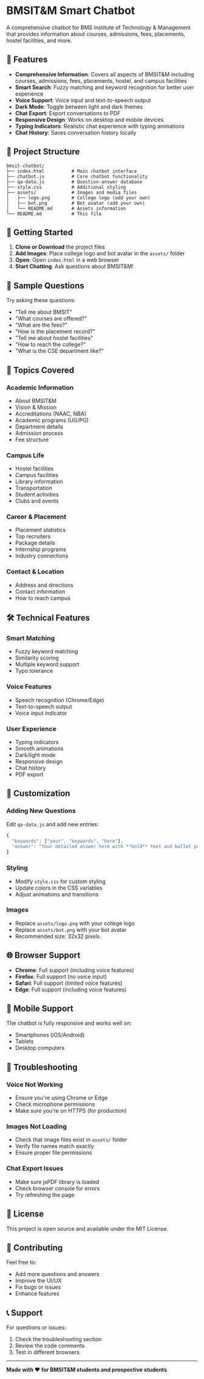 # BMSIT&M Smart Chatbot

A comprehensive chatbot for BMS Institute of Technology & Management that provides information about courses, admissions, fees, placements, hostel facilities, and more.

## 🌟 Features

- **Comprehensive Information**: Covers all aspects of BMSIT&M including courses, admissions, fees, placements, hostel, and campus facilities
- **Smart Search**: Fuzzy matching and keyword recognition for better user experience
- **Voice Support**: Voice input and text-to-speech output
- **Dark Mode**: Toggle between light and dark themes
- **Chat Export**: Export conversations to PDF
- **Responsive Design**: Works on desktop and mobile devices
- **Typing Indicators**: Realistic chat experience with typing animations
- **Chat History**: Saves conversation history locally

## 📁 Project Structure

```
bmsit-chatbot/
├── index.html          # Main chatbot interface
├── chatbot.js          # Core chatbot functionality
├── qa-data.js          # Question-answer database
├── style.css           # Additional styling
├── assets/             # Images and media files
│   ├── logo.png        # College logo (add your own)
│   ├── bot.png         # Bot avatar (add your own)
│   └── README.md       # Assets information
└── README.md           # This file
```

## 🚀 Getting Started

1. **Clone or Download** the project files
2. **Add Images**: Place college logo and bot avatar in the `assets/` folder
3. **Open**: Open `index.html` in a web browser
4. **Start Chatting**: Ask questions about BMSIT&M!

## 💬 Sample Questions

Try asking these questions:

- "Tell me about BMSIT"
- "What courses are offered?"
- "What are the fees?"
- "How is the placement record?"
- "Tell me about hostel facilities"
- "How to reach the college?"
- "What is the CSE department like?"

## 🎯 Topics Covered

### Academic Information
- About BMSIT&M
- Vision & Mission
- Accreditations (NAAC, NBA)
- Academic programs (UG/PG)
- Department details
- Admission process
- Fee structure

### Campus Life
- Hostel facilities
- Campus facilities
- Library information
- Transportation
- Student activities
- Clubs and events

### Career & Placement
- Placement statistics
- Top recruiters
- Package details
- Internship programs
- Industry connections

### Contact & Location
- Address and directions
- Contact information
- How to reach campus

## 🛠️ Technical Features

### Smart Matching
- Fuzzy keyword matching
- Similarity scoring
- Multiple keyword support
- Typo tolerance

### Voice Features
- Speech recognition (Chrome/Edge)
- Text-to-speech output
- Voice input indicator

### User Experience
- Typing indicators
- Smooth animations
- Dark/light mode
- Responsive design
- Chat history
- PDF export

## 🎨 Customization

### Adding New Questions
Edit `qa-data.js` and add new entries:

```javascript
{
  "keywords": ["your", "keywords", "here"],
  "answer": "Your detailed answer here with **bold** text and bullet points:\n• Point 1\n• Point 2"
}
```

### Styling
- Modify `style.css` for custom styling
- Update colors in the CSS variables
- Adjust animations and transitions

### Images
- Replace `assets/logo.png` with your college logo
- Replace `assets/bot.png` with your bot avatar
- Recommended size: 32x32 pixels

## 🌐 Browser Support

- **Chrome**: Full support (including voice features)
- **Firefox**: Full support (no voice input)
- **Safari**: Full support (limited voice features)
- **Edge**: Full support (including voice features)

## 📱 Mobile Support

The chatbot is fully responsive and works well on:
- Smartphones (iOS/Android)
- Tablets
- Desktop computers

## 🔧 Troubleshooting

### Voice Not Working
- Ensure you're using Chrome or Edge
- Check microphone permissions
- Make sure you're on HTTPS (for production)

### Images Not Loading
- Check that image files exist in `assets/` folder
- Verify file names match exactly
- Ensure proper file permissions

### Chat Export Issues
- Make sure jsPDF library is loaded
- Check browser console for errors
- Try refreshing the page

## 📄 License

This project is open source and available under the MIT License.

## 🤝 Contributing

Feel free to:
- Add more questions and answers
- Improve the UI/UX
- Fix bugs or issues
- Enhance features

## 📞 Support

For questions or issues:
1. Check the troubleshooting section
2. Review the code comments
3. Test in different browsers

---

**Made with ❤️ for BMSIT&M students and prospective students**